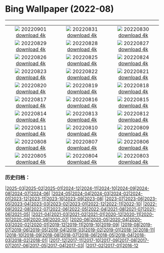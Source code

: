 # Bing Wallpaper (2022-08)
**************
| | | |
|:-:|:-:|:-:|
| ![](https://www.bing.com/th?id=OHR.WildlifeCrossing_EN-GB4364602092_1920x1080.jpg) 20220901 [download 4k](https://www.bing.com/th?id=OHR.WildlifeCrossing_EN-GB4364602092_UHD.jpg) | ![](https://www.bing.com/th?id=OHR.BlueLinckia_EN-GB4035419468_1920x1080.jpg) 20220831 [download 4k](https://www.bing.com/th?id=OHR.BlueLinckia_EN-GB4035419468_UHD.jpg) | ![](https://www.bing.com/th?id=OHR.Migliarino_EN-GB3494595623_1920x1080.jpg) 20220830 [download 4k](https://www.bing.com/th?id=OHR.Migliarino_EN-GB3494595623_UHD.jpg) |
| ![](https://www.bing.com/th?id=OHR.CarnivalDancer_EN-GB2828555462_1920x1080.jpg) 20220829 [download 4k](https://www.bing.com/th?id=OHR.CarnivalDancer_EN-GB2828555462_UHD.jpg) | ![](https://www.bing.com/th?id=OHR.BeardedTit_EN-GB2685831935_1920x1080.jpg) 20220828 [download 4k](https://www.bing.com/th?id=OHR.BeardedTit_EN-GB2685831935_UHD.jpg) | ![](https://www.bing.com/th?id=OHR.MSHV_EN-GB2105628941_1920x1080.jpg) 20220827 [download 4k](https://www.bing.com/th?id=OHR.MSHV_EN-GB2105628941_UHD.jpg) |
| ![](https://www.bing.com/th?id=OHR.PeljesacWind_EN-GB1406966353_1920x1080.jpg) 20220826 [download 4k](https://www.bing.com/th?id=OHR.PeljesacWind_EN-GB1406966353_UHD.jpg) | ![](https://www.bing.com/th?id=OHR.CascadesNP_EN-GB1685635024_1920x1080.jpg) 20220825 [download 4k](https://www.bing.com/th?id=OHR.CascadesNP_EN-GB1685635024_UHD.jpg) | ![](https://www.bing.com/th?id=OHR.WheatField_EN-GB4763665082_1920x1080.jpg) 20220824 [download 4k](https://www.bing.com/th?id=OHR.WheatField_EN-GB4763665082_UHD.jpg) |
| ![](https://www.bing.com/th?id=OHR.MentonFrance_EN-GB4468746707_1920x1080.jpg) 20220823 [download 4k](https://www.bing.com/th?id=OHR.MentonFrance_EN-GB4468746707_UHD.jpg) | ![](https://www.bing.com/th?id=OHR.TenderMoment_EN-GB2447588739_1920x1080.jpg) 20220822 [download 4k](https://www.bing.com/th?id=OHR.TenderMoment_EN-GB2447588739_UHD.jpg) | ![](https://www.bing.com/th?id=OHR.CostadaMorte_EN-GB1157143349_1920x1080.jpg) 20220821 [download 4k](https://www.bing.com/th?id=OHR.CostadaMorte_EN-GB1157143349_UHD.jpg) |
| ![](https://www.bing.com/th?id=OHR.BearProof_EN-GB0651081273_1920x1080.jpg) 20220820 [download 4k](https://www.bing.com/th?id=OHR.BearProof_EN-GB0651081273_UHD.jpg) | ![](https://www.bing.com/th?id=OHR.PenzancePool_EN-GB9755616869_1920x1080.jpg) 20220819 [download 4k](https://www.bing.com/th?id=OHR.PenzancePool_EN-GB9755616869_UHD.jpg) | ![](https://www.bing.com/th?id=OHR.SourHerring_EN-GB8699392561_1920x1080.jpg) 20220818 [download 4k](https://www.bing.com/th?id=OHR.SourHerring_EN-GB8699392561_UHD.jpg) |
| ![](https://www.bing.com/th?id=OHR.KyleskuBridge_EN-GB9372605997_1920x1080.jpg) 20220817 [download 4k](https://www.bing.com/th?id=OHR.KyleskuBridge_EN-GB9372605997_UHD.jpg) | ![](https://www.bing.com/th?id=OHR.TheNeedles_EN-GB9227622853_1920x1080.jpg) 20220816 [download 4k](https://www.bing.com/th?id=OHR.TheNeedles_EN-GB9227622853_UHD.jpg) | ![](https://www.bing.com/th?id=OHR.ChittorgarhFort_EN-GB8885268709_1920x1080.jpg) 20220815 [download 4k](https://www.bing.com/th?id=OHR.ChittorgarhFort_EN-GB8885268709_UHD.jpg) |
| ![](https://www.bing.com/th?id=OHR.PantherChameleon_EN-GB8004320138_1920x1080.jpg) 20220814 [download 4k](https://www.bing.com/th?id=OHR.PantherChameleon_EN-GB8004320138_UHD.jpg) | ![](https://www.bing.com/th?id=OHR.BoundaryWaters_EN-GB7352853940_1920x1080.jpg) 20220813 [download 4k](https://www.bing.com/th?id=OHR.BoundaryWaters_EN-GB7352853940_UHD.jpg) | ![](https://www.bing.com/th?id=OHR.AmboseliElephants_EN-GB5828680803_1920x1080.jpg) 20220812 [download 4k](https://www.bing.com/th?id=OHR.AmboseliElephants_EN-GB5828680803_UHD.jpg) |
| ![](https://www.bing.com/th?id=OHR.MtTsubakuro_EN-GB6376808736_1920x1080.jpg) 20220811 [download 4k](https://www.bing.com/th?id=OHR.MtTsubakuro_EN-GB6376808736_UHD.jpg) | ![](https://www.bing.com/th?id=OHR.FiordlandRainforest_EN-GB6045225111_1920x1080.jpg) 20220810 [download 4k](https://www.bing.com/th?id=OHR.FiordlandRainforest_EN-GB6045225111_UHD.jpg) | ![](https://www.bing.com/th?id=OHR.CuevaManos_EN-GB3206652086_1920x1080.jpg) 20220809 [download 4k](https://www.bing.com/th?id=OHR.CuevaManos_EN-GB3206652086_UHD.jpg) |
| ![](https://www.bing.com/th?id=OHR.EsPantaleu_EN-GB2744052351_1920x1080.jpg) 20220808 [download 4k](https://www.bing.com/th?id=OHR.EsPantaleu_EN-GB2744052351_UHD.jpg) | ![](https://www.bing.com/th?id=OHR.SpringPoint_EN-GB1023118831_1920x1080.jpg) 20220807 [download 4k](https://www.bing.com/th?id=OHR.SpringPoint_EN-GB1023118831_UHD.jpg) | ![](https://www.bing.com/th?id=OHR.SFSaltFlats_EN-GB0305071554_1920x1080.jpg) 20220806 [download 4k](https://www.bing.com/th?id=OHR.SFSaltFlats_EN-GB0305071554_UHD.jpg) |
| ![](https://www.bing.com/th?id=OHR.MilitaryTattoo_EN-GB9240922211_1920x1080.jpg) 20220805 [download 4k](https://www.bing.com/th?id=OHR.MilitaryTattoo_EN-GB9240922211_UHD.jpg) | ![](https://www.bing.com/th?id=OHR.BangladeshWaterLilies_EN-GB2958486417_1920x1080.jpg) 20220804 [download 4k](https://www.bing.com/th?id=OHR.BangladeshWaterLilies_EN-GB2958486417_UHD.jpg) | ![](https://www.bing.com/th?id=OHR.RedneckedGrebe_EN-GB2650373660_1920x1080.jpg) 20220803 [download 4k](https://www.bing.com/th?id=OHR.RedneckedGrebe_EN-GB2650373660_UHD.jpg) |

### 历史归档：

|[2025-03](/../2025-03/2025-03.md)|[2025-02](/../2025-02/2025-02.md)|[2025-01](/../2025-01/2025-01.md)|[2024-12](/../2024-12/2024-12.md)|[2024-11](/../2024-11/2024-11.md)|[2024-10](/../2024-10/2024-10.md)|[2024-09](/../2024-09/2024-09.md)|[2024-08](/../2024-08/2024-08.md)|[2024-07](/../2024-07/2024-07.md)|[2024-06](/../2024-06/2024-06.md)|
|[2024-05](/../2024-05/2024-05.md)|[2024-04](/../2024-04/2024-04.md)|[2024-03](/../2024-03/2024-03.md)|[2024-02](/../2024-02/2024-02.md)|[2024-01](/../2024-01/2024-01.md)|[2023-12](/../2023-12/2023-12.md)|[2023-11](/../2023-11/2023-11.md)|[2023-10](/../2023-10/2023-10.md)|[2023-09](/../2023-09/2023-09.md)|[2023-08](/../2023-08/2023-08.md)|
|[2023-07](/../2023-07/2023-07.md)|[2023-06](/../2023-06/2023-06.md)|[2023-05](/../2023-05/2023-05.md)|[2023-04](/../2023-04/2023-04.md)|[2023-03](/../2023-03/2023-03.md)|[2023-02](/../2023-02/2023-02.md)|[2023-01](/../2023-01/2023-01.md)|[2022-12](/../2022-12/2022-12.md)|[2022-11](/../2022-11/2022-11.md)|[2022-10](/../2022-10/2022-10.md)|
|[2022-09](/../2022-09/2022-09.md)|[2022-08](/2022-08.md)|[2022-07](/../2022-07/2022-07.md)|[2022-06](/../2022-06/2022-06.md)|[2022-05](/../2022-05/2022-05.md)|[2022-04](/../2022-04/2022-04.md)|[2021-08](/../2021-08/2021-08.md)|[2021-07](/../2021-07/2021-07.md)|[2021-06](/../2021-06/2021-06.md)|[2021-05](/../2021-05/2021-05.md)|
|[2021-04](/../2021-04/2021-04.md)|[2021-03](/../2021-03/2021-03.md)|[2021-02](/../2021-02/2021-02.md)|[2021-01](/../2021-01/2021-01.md)|[2020-12](/../2020-12/2020-12.md)|[2020-11](/../2020-11/2020-11.md)|[2020-10](/../2020-10/2020-10.md)|[2020-09](/../2020-09/2020-09.md)|[2020-08](/../2020-08/2020-08.md)|[2020-07](/../2020-07/2020-07.md)|
|[2020-06](/../2020-06/2020-06.md)|[2020-05](/../2020-05/2020-05.md)|[2020-04](/../2020-04/2020-04.md)|[2020-03](/../2020-03/2020-03.md)|[2020-02](/../2020-02/2020-02.md)|[2020-01](/../2020-01/2020-01.md)|[2019-12](/../2019-12/2019-12.md)|[2019-11](/../2019-11/2019-11.md)|[2019-10](/../2019-10/2019-10.md)|[2019-09](/../2019-09/2019-09.md)|
|[2019-08](/../2019-08/2019-08.md)|[2019-07](/../2019-07/2019-07.md)|[2019-06](/../2019-06/2019-06.md)|[2019-05](/../2019-05/2019-05.md)|[2019-04](/../2019-04/2019-04.md)|[2019-03](/../2019-03/2019-03.md)|[2019-02](/../2019-02/2019-02.md)|[2019-01](/../2019-01/2019-01.md)|[2018-12](/../2018-12/2018-12.md)|[2018-11](/../2018-11/2018-11.md)|
|[2018-10](/../2018-10/2018-10.md)|[2018-09](/../2018-09/2018-09.md)|[2018-08](/../2018-08/2018-08.md)|[2018-07](/../2018-07/2018-07.md)|[2018-06](/../2018-06/2018-06.md)|[2018-05](/../2018-05/2018-05.md)|[2018-04](/../2018-04/2018-04.md)|[2018-03](/../2018-03/2018-03.md)|[2018-02](/../2018-02/2018-02.md)|[2018-01](/../2018-01/2018-01.md)|
|[2017-12](/../2017-12/2017-12.md)|[2017-11](/../2017-11/2017-11.md)|[2017-10](/../2017-10/2017-10.md)|[2017-09](/../2017-09/2017-09.md)|[2017-08](/../2017-08/2017-08.md)|[2017-07](/../2017-07/2017-07.md)|[2017-06](/../2017-06/2017-06.md)|[2017-05](/../2017-05/2017-05.md)|[2017-04](/../2017-04/2017-04.md)|[2017-03](/../2017-03/2017-03.md)|
|[2017-02](/../2017-02/2017-02.md)|[2017-01](/../2017-01/2017-01.md)|[2016-12](/../2016-12/2016-12.md)